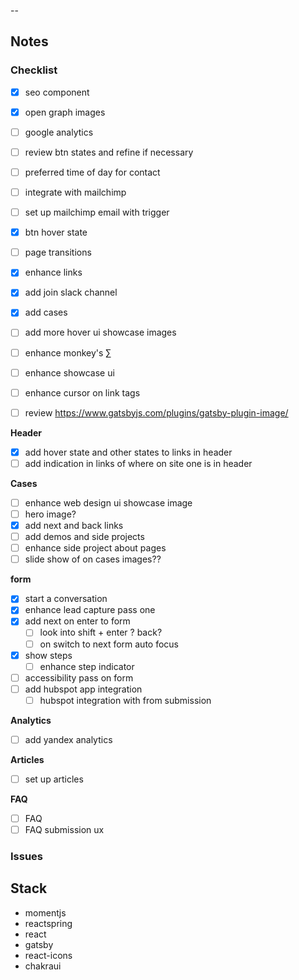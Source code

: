 

--


## Notes 


### Checklist 

- [x] seo component 
- [x] open graph images 
- [ ] google analytics
- [ ] review btn states and refine if necessary
- [ ] preferred time of day for contact

- [ ] integrate with mailchimp 
- [ ] set up mailchimp email with trigger
- [x] btn hover state
- [ ] page transitions
- [x] enhance links
- [x] add join slack channel 
- [x] add cases 
- [ ] add more hover ui showcase images 
- [ ] enhance monkey's ∑
- [ ] enhance showcase ui
- [ ] enhance cursor on link tags
- [ ] review https://www.gatsbyjs.com/plugins/gatsby-plugin-image/
   
__Header__

- [x] add hover state and other states to links in header
- [ ] add indication in links of where on site one is in header  

__Cases__ 

- [ ] enhance web design ui showcase image
- [ ] hero image? 
- [x] add next and back links
- [ ] add demos and side projects 
- [ ] enhance side project about pages
- [ ] slide show of on cases images??

__form__
- [x] start a conversation 
- [x] enhance lead capture pass one
- [x] add next on enter to form 
  - [ ] look into shift + enter ? back? 
  - [ ] on switch to next form auto focus
- [x] show steps
  - [ ] enhance step indicator
- [ ] accessibility pass on form
- [ ] add hubspot app integration
  - [ ] hubspot integration with from submission

__Analytics__
- [ ] add yandex analytics 

__Articles__

- [ ] set up articles

__FAQ__

- [ ] FAQ
- [ ] FAQ submission ux

### Issues 

## Stack 

- momentjs
- reactspring
- react
- gatsby
- react-icons
- chakraui